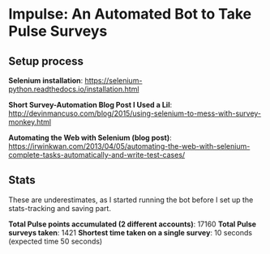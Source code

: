 # Impulse: An Automated Bot to Take Pulse Surveys

## Setup process

**Selenium installation**: https://selenium-python.readthedocs.io/installation.html

**Short Survey-Automation Blog Post I Used a Lil**: http://devinmancuso.com/blog/2015/using-selenium-to-mess-with-survey-monkey.html

**Automating the Web with Selenium (blog post)**: https://irwinkwan.com/2013/04/05/automating-the-web-with-selenium-complete-tasks-automatically-and-write-test-cases/

## Stats
These are underestimates, as I started running the bot before I set up the stats-tracking and saving part. 

**Total Pulse points accumulated (2 different accounts)**: 17160
**Total Pulse surveys taken**: 1421 
**Shortest time taken on a single survey**: 10 seconds (expected time 50 seconds)
